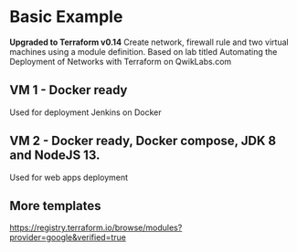 # Basic Example
__Upgraded to Terraform v0.14__
Create network, firewall rule and two virtual machines using a module definition.
Based on lab titled Automating the Deployment of Networks with Terraform on QwikLabs.com

## VM 1 - Docker ready
Used for deployment Jenkins on Docker

## VM 2 - Docker ready, Docker compose, JDK 8 and NodeJS 13.
Used for web apps deployment 

## More templates

https://registry.terraform.io/browse/modules?provider=google&verified=true